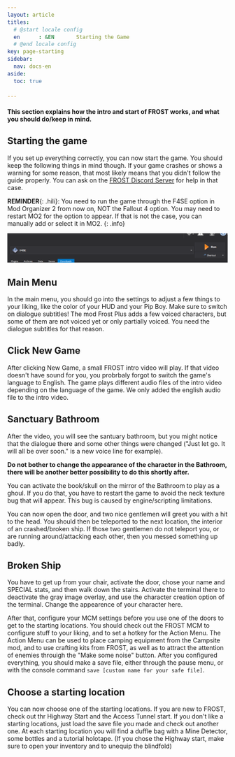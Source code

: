 ```yaml
---
layout: article
titles:
  # @start locale config
  en      : &EN       Starting the Game
  # @end locale config
key: page-starting
sidebar:
  nav: docs-en
aside:
  toc: true

---
```



#### This section explains how the intro and start of FROST works, and what you should do/keep in mind.

## Starting the game
If you set up everything correctly, you can now start the game. You should keep the following things in mind though.
If your game crashes or shows a warning for some reason, that most likely means that you didn't follow the guide properly. You can ask on the [FROST Discord Server](https://discord.com/invite/BaKsm7Fn4A) for help in that case.

**REMINDER**{: .hili}: You need to run the game through the F4SE option in Mod Organizer 2 from now on, NOT the Fallout 4 option. You may need to restart MO2 for the option to appear. If that is not the case, you can manually add or select it in MO2. 
{: .info}

![F4SE in MO2](./assets/images/select_f4se.png "F4SE in MO2")

## Main Menu
In the main menu, you should go into the settings to adjust a few things to your liking, like the color of your HUD and your Pip Boy. Make sure to switch on dialogue subtitles! The mod Frost Plus adds a few voiced characters, but some of them are not voiced yet or only partially voiced. You need the dialogue subtitles for that reason.

## Click New Game
After clicking New Game, a small FROST intro video will play.
If that video doesn't have sound for you, you probrbaly forgot to switch the game's language to English.
The game plays different audio files of the intro video depending on the language of the game.
We only added the english audio file to the intro video.


## Sanctuary Bathroom
After the video, you will see the santuary bathroom, but you might notice that the dialogue there and some other things were changed ("Just let go. It will all be over soon." is a new voice line for example).

**Do not bother to change the appearance of the character in the Bathroom, there will be another better possibility to do this shortly after.**

You can activate the book/skull on the mirror of the Bathroom to play as a ghoul. If you do that, you have to restart the game to avoid the neck texture bug that will appear. This bug is caused by engine/scripting limitations. 

You can now open the door, and two nice gentlemen will greet you with a hit to the head. You should then be teleported to the next location, the interior of an crashed/broken ship. If those two gentlemen do not teleport you, or are running around/attacking each other, then you messed something up badly. 


## Broken Ship
You have to get up from your chair, activate the door, chose your name and SPECIAL stats, and then walk down the stairs. Activate the terminal there to deactivate the gray image overlay, and use the character creation option of the terminal. Change the appearence of your character here. 

After that, configure your MCM settings before you use one of the doors to get to the starting locations.
You should check out the FROST MCM to configure stuff to your liking, and to set a hotkey for the Action Menu. The Action Menu can be used to place camping equipment from the Campsite mod, and to use crafting kits from FROST, as well as to attract the attention of enemies throuigh the "Make some noise" button. 
After you configured everything, you should make a save file, either through the pause menu, or with the console command `save [custom name for your safe file]`.

## Choose a starting location
You can now choose one of the starting locations. If you are new to FROST, check out thr Highway Start and the Access Tunnel start. If you don't like a starting locations, just load the save file you made and check out another one.
At each starting location you will find a duffle bag with a Mine Detector, some bottles and a tutorial holotape.
(If you chose the Highway start, make sure to open your inventory and to unequip the blindfold)
